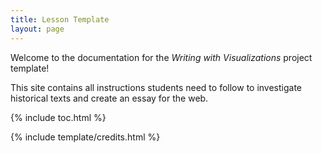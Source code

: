 ```yaml
---
title: Lesson Template
layout: page
---
```


Welcome to the documentation for the *Writing with Visualizations* project template!

This site contains all instructions students need to follow to investigate historical texts and create an essay for the web.

{% include toc.html %}

{% include template/credits.html %}
